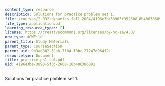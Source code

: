 ```yaml
---
content_type: resource
description: Solutions for practice problem set 1.
file: /courses/2-032-dynamics-fall-2004/4196e3be38905f35260818b486386891_practice_ps1_sol.pdf
file_type: application/pdf
learning_resource_types: []
license: https://creativecommons.org/licenses/by-nc-sa/4.0/
ocw_type: OCWFile
parent_title: Study Materials
parent_type: CourseSection
parent_uid: 9b3ad882-31ab-7104-f8bc-27247d964f2a
resourcetype: Document
title: practice_ps1_sol.pdf
uid: 4196e3be-3890-5f35-2608-18b486386891
---
```

Solutions for practice problem set 1.